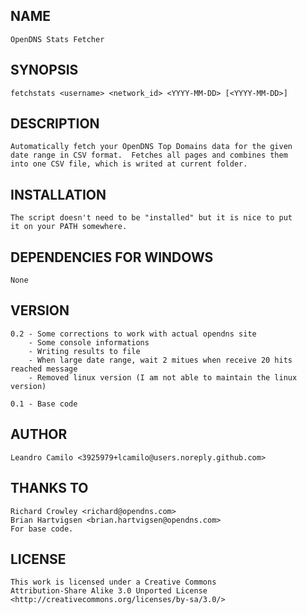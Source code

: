 ## NAME
	OpenDNS Stats Fetcher

## SYNOPSIS
	fetchstats <username> <network_id> <YYYY-MM-DD> [<YYYY-MM-DD>]

## DESCRIPTION
	Automatically fetch your OpenDNS Top Domains data for the given
	date range in CSV format.  Fetches all pages and combines them
	into one CSV file, which is writed at current folder.

## INSTALLATION
	The script doesn't need to be "installed" but it is nice to put
	it on your PATH somewhere.

## DEPENDENCIES FOR WINDOWS
	None

## VERSION
	0.2 - Some corrections to work with actual opendns site
		- Some console informations
		- Writing results to file
		- When large date range, wait 2 mitues when receive 20 hits reached message
		- Removed linux version (I am not able to maintain the linux version)

	0.1 - Base code

## AUTHOR
	Leandro Camilo <3925979+lcamilo@users.noreply.github.com>

## THANKS TO
	Richard Crowley <richard@opendns.com>
	Brian Hartvigsen <brian.hartvigsen@opendns.com>
	For base code.

## LICENSE
	This work is licensed under a Creative Commons
	Attribution-Share Alike 3.0 Unported License
	<http://creativecommons.org/licenses/by-sa/3.0/>
